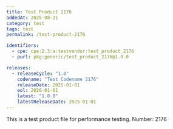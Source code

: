 ```yaml
---
title: Test Product 2176
addedAt: 2025-08-21
category: test
tags: test
permalink: /test-product-2176

identifiers:
  - cpe: cpe:2.3:a:testvendor:test_product_2176
  - purl: pkg:generic/test_product_2176@1.0.0

releases:
  - releaseCycle: "1.0"
    codename: "Test Codename 2176"
    releaseDate: 2025-01-01
    eol: 2026-01-01
    latest: "1.0.0"
    latestReleaseDate: 2025-01-01
---
```


This is a test product file for performance testing. Number: 2176
